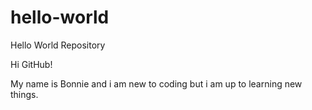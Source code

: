 # hello-world
Hello World Repository

Hi GitHub!

My name is Bonnie and i am new to coding but i am up to learning new things. 
